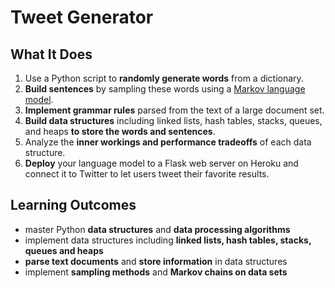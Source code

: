 # Tweet Generator

## What It Does
1. Use a Python script to __randomly generate words__ from a dictionary.
2. __Build sentences__ by sampling these words using a [Markov language model](https://en.wikipedia.org/wiki/Markov_model).
3. __Implement grammar rules__ parsed from the text of a large document set.
4. __Build data structures__ including linked lists, hash tables, stacks, queues, and heaps __to store the words and sentences__.
5. Analyze the __inner workings and performance tradeoffs__ of each data structure.
6. __Deploy__ your language model to a Flask web server on Heroku and connect it to Twitter to let users tweet their favorite results.

## Learning Outcomes
- master Python __data structures__ and __data processing algorithms__
- implement data structures including __linked lists, hash tables, stacks, queues and heaps__
- __parse text documents__ and __store information__ in data structures
- implement __sampling methods__ and __Markov chains on data sets__